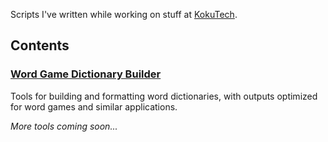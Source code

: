 Scripts I've written while working on stuff at [KokuTech](https://www.kokutech.com/).

## Contents

### [Word Game Dictionary Builder](word-game-dictionary-builder/)
Tools for building and formatting word dictionaries, with outputs optimized for word games and similar applications.

_More tools coming soon..._